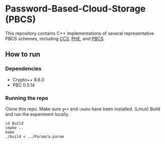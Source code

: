 # Password-Based-Cloud-Storage (PBCS)

This repository contains C++ implementations of several representative PBCS schemes, including [CCS](https://eprint.iacr.org/2024/989.pdf),  [PHE](https://www.usenix.org/system/files/conference/usenixsecurity18/sec18-lai.pdf), and [PBCS](https://www.usenix.org/system/files/sec22-chen-long.pdf).

## How to run

### Dependencies

- Crypto++ 8.6.0
- PBC 0.5.14

### Running the repo

Clone this repo. Make sure `g++` and `cmake` have been installed. (Linux)
Build and run the experiment locally.

```
cd Build
cmake ..
make
./build < ../Param/a.param
```